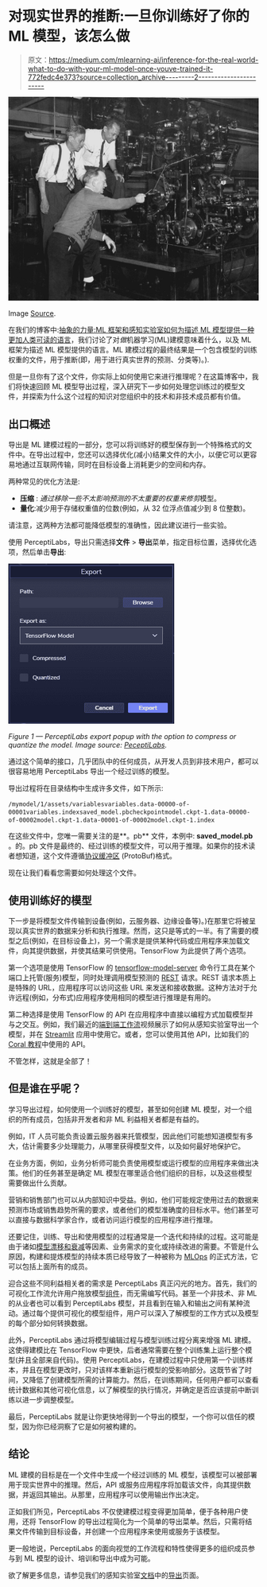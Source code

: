 # 对现实世界的推断:一旦你训练好了你的 ML 模型，该怎么做

> 原文：<https://medium.com/mlearning-ai/inference-for-the-real-world-what-to-do-with-your-ml-model-once-youve-trained-it-772fedc4e373?source=collection_archive---------2----------------------->

![](img/4e17bfee463ea1df00185dfbceac5678.png)

Image [Source](https://unsplash.com/photos/FRVKf7GTnkA).

在我们的博客中:[抽象的力量:ML 框架和感知实验室如何为描述 ML 模型提供一种更加人类可读的语言](https://blog.perceptilabs.com/the-power-of-abstraction-how-ml-frameworks-and-perceptilabs-provide-a-more-human-readable-language-for-describing-ml-models/)，我们讨论了对*做*机器学习(ML)建模意味着什么，以及 ML 框架为描述 ML 模型提供的语言。ML 建模过程的最终结果是一个包含模型的训练权重的文件，用于推断(即，用于进行真实世界的预测、分类等)。).

但是一旦你有了这个文件，你实际上如何使用它来进行推理呢？在这篇博客中，我们将快速回顾 ML 模型导出过程，深入研究下一步如何处理您训练过的模型文件，并探索为什么这个过程的知识对您组织中的技术和非技术成员都有价值。

## **出口概述**

导出是 ML 建模过程的一部分，您可以将训练好的模型保存到一个特殊格式的文件中。在导出过程中，您还可以选择优化(减小)结果文件的大小，以便它可以更容易地通过互联网传输，同时在目标设备上消耗更少的空间和内存。

两种常见的优化方法是:

*   **压缩** : *通过移除一些不太影响预测的不太重要的权重来修剪*模型。
*   **量化**:减少用于存储权重值的位数(例如，从 32 位浮点值减少到 8 位整数)。

请注意，这两种方法都可能降低模型的准确性，因此建议进行一些实验。

使用 PerceptiLabs，导出只需选择**文件** > **导出**菜单，指定目标位置，选择优化选项，然后单击**导出**:

![](img/f2fca35ed71891e5c3d855521b9a5761.png)

*Figure 1 — PerceptiLabs export popup with the option to compress or quantize the model. Image source:* [*PeceptiLabs*](http://www.perceptilabs.com)*.*

通过这个简单的接口，几乎团队中的任何成员，从开发人员到非技术用户，都可以很容易地用 PerceptiLabs 导出一个经过训练的模型。

导出过程将在目录结构中生成许多文件，如下所示:

```
/mymodel/1/assets/variablesvariables.data-00000-of-00001variables.indexsaved_model.pbcheckpointmodel.ckpt-1.data-00000-of-00002model.ckpt-1.data-00001-of-00002model.ckpt-1.index
```

在这些文件中，您唯一需要关注的是**。pb** 文件，本例中: **saved_model.pb** 。的。pb 文件是最终的、经过训练的模型文件，可以用于推理。如果你的技术读者想知道，这个文件遵循[协议缓冲区](https://developers.google.com/protocol-buffers) (ProtoBuf)格式。

现在让我们看看您需要如何处理这个文件。

## **使用训练好的模型**

下一步是将模型文件传输到设备(例如，云服务器、边缘设备等)。)在那里它将被呈现以真实世界的数据来分析和执行推理。然而，这只是等式的一半。有了需要的模型之后(例如，在目标设备上)，另一个需求是提供某种代码或应用程序来加载文件，向其提供数据，并使其结果可供使用。TensorFlow 为此提供了两个选项。

第一个选项是使用 TensorFlow 的 [tensorflow-model-server](https://www.tensorflow.org/tfx/tutorials/serving/rest_simple#serve_your_model_with_tensorflow_serving) 命令行工具在某个端口上托管(服务)模型，同时处理调用模型预测的 [REST](https://en.wikipedia.org/wiki/Representational_state_transfer) 请求。REST 请求本质上是特殊的 URL，应用程序可以访问这些 URL 来发送和接收数据。这种方法对于允许远程(例如，分布式)应用程序使用相同的模型进行推理是有用的。

第二种选择是使用 TensorFlow 的 API 在应用程序中直接以编程方式加载模型并与之交互。例如，我们最近的[端到端工作流](https://www.youtube.com/watch?v=CnQ93Q-SHLU)视频展示了如何从感知实验室导出一个模型，并在 [Streamlit](https://streamlit.io/) 应用中使用它。或者，您可以使用其他 API，比如我们的 [Coral 教程](https://docs.perceptilabs.com/perceptilabs/tutorials/coral-sign-language-tutorial)中使用的 API。

不管怎样，这就是全部了！

## 但是谁在乎呢？

学习导出过程，如何使用一个训练好的模型，甚至如何创建 ML 模型，对一个组织的所有成员，包括非开发者和非 ML 利益相关者都是有益的。

例如，IT 人员可能负责设置云服务器来托管模型，因此他们可能想知道模型有多大，估计需要多少处理能力，从哪里获得模型文件，以及如何最好地保护它。

在业务方面，例如，业务分析师可能负责使用模型或运行模型的应用程序来做出决策。他们的任务甚至是确定 ML 模型在哪里适合他们组织的目标，以及这些模型需要做出什么贡献。

营销和销售部门也可以从内部知识中受益。例如，他们可能规定使用过去的数据来预测市场或销售趋势所需的要求，或者他们的模型准确度的目标水平。他们甚至可以直接与数据科学家合作，或者访问运行模型的应用程序进行推理。

还要记住，训练、导出和使用模型的过程通常是一个迭代和持续的过程。这可能是由于诸如[模型漂移和衰减](https://docs.paperspace.com/machine-learning/wiki/model-drift-and-decay)等因素、业务需求的变化或持续改进的需要。不管是什么原因，构建和提炼模型的持续本质已经导致了一种被称为 [MLOps](https://blog.perceptilabs.com/mlops-an-ops-just-for-machine-learning/) 的正式方法，它可以包括上面所有的成员。

迎合这些不同利益相关者的需求是 PerceptiLabs 真正闪光的地方。首先，我们的可视化工作流允许用户拖放模型[组件](https://docs.perceptilabs.com/perceptilabs/references/components)，而无需编写代码。甚至一个非技术、非 ML 的从业者也可以看到 PerceptiLabs 模型，并且看到在输入和输出之间有某种流动。通过每个提供可视化的模型组件，用户可以深入了解模型的工作方式以及模型的每个部分如何转换数据。

此外，PerceptiLabs 通过将模型编辑过程与模型训练过程分离来增强 ML 建模。这使得建模比在 TensorFlow 中更快，后者通常需要在整个训练集上运行整个模型(并且全部来自代码)。使用 PerceptiLabs，在建模过程中只使用第一个训练样本，并且在模型更改时，只对该样本重新运行模型的受影响部分。这既节省了时间，又降低了创建模型所需的计算能力。然后，在训练期间，任何用户都可以查看统计数据和其他可视化信息，以了解模型的执行情况，并确定是否应该提前中断训练以进一步调整模型。

最后，PerceptiLabs 就是让你更快地得到一个导出的模型，一个你可以信任的模型，因为你已经洞察了它是如何被构建的。

## **结论**

ML 建模的目标是在一个文件中生成一个经过训练的 ML 模型，该模型可以被部署用于现实世界中的推理。然后，API 或服务应用程序将加载该文件，向其提供数据，并返回其输出。从那里，应用程序可以使用输出作出决定。

正如我们所见，PerceptiLabs 不仅使建模过程变得更加简单，便于各种用户使用，还将 TensorFlow 的导出过程简化为一个简单的导出菜单。然后，只需将结果文件传输到目标设备，并创建一个应用程序来使用或服务于该模型。

更一般地说，PerceptiLabs 的面向视觉的工作流程和特性使得更多的组织成员参与到 ML 模型的设计、培训和导出中成为可能。

欲了解更多信息，请参见我们的感知实验室[文档](https://docs.perceptilabs.com/perceptilabs/)中的[导出](https://docs.perceptilabs.com/perceptilabs/references/advanced-topics/exporting)页面。